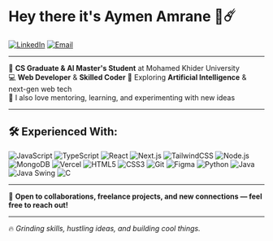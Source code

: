 # Hey there it's Aymen Amrane 🧐☄️
[![LinkedIn](https://img.shields.io/badge/LinkedIn-Connect-blue)](https://www.linkedin.com/in/aymen-amr)
[![Email](https://img.shields.io/badge/Email-Contact-red)](mailto:aymenamrane359@gmail.com)


---

🔎 **CS Graduate & AI Master's Student** at Mohamed Khider University  
💻 **Web Developer** & **Skilled Coder**
🤖 Exploring **Artificial Intelligence** & next-gen web tech  
🎨 I also love mentoring, learning, and experimenting with new ideas  

---

## 🛠️ Experienced With:

![JavaScript](https://img.shields.io/badge/-JavaScript-F7DF1E?logo=javascript&logoColor=black) 
![TypeScript](https://img.shields.io/badge/-TypeScript-3178C6?logo=typescript&logoColor=white)
![React](https://img.shields.io/badge/-React-61DAFB?logo=react&logoColor=black)
![Next.js](https://img.shields.io/badge/-Next.js-000000?logo=nextdotjs&logoColor=white)
![TailwindCSS](https://img.shields.io/badge/-TailwindCSS-06B6D4?logo=tailwindcss&logoColor=white)
![Node.js](https://img.shields.io/badge/-Node.js-339933?logo=node.js&logoColor=white)
![MongoDB](https://img.shields.io/badge/-MongoDB-47A248?logo=mongodb&logoColor=white)
![Vercel](https://img.shields.io/badge/-Vercel-000000?logo=vercel&logoColor=white)
![HTML5](https://img.shields.io/badge/-HTML5-E34F26?logo=html5&logoColor=white)
![CSS3](https://img.shields.io/badge/-CSS3-1572B6?logo=css3&logoColor=white)
![Git](https://img.shields.io/badge/-Git-F05032?logo=git&logoColor=white)
![Figma](https://img.shields.io/badge/-Figma-F24E1E?logo=figma&logoColor=white)
![Python](https://img.shields.io/badge/-Python-3776AB?logo=python&logoColor=white)
![Java](https://img.shields.io/badge/-Java-007396?logo=java&logoColor=white)
![Java Swing](https://img.shields.io/badge/-Java%20Swing-007396?logo=java&logoColor=white)
![C](https://img.shields.io/badge/-C-A8B9CC?logo=c&logoColor=white)

---

🤝 **Open to collaborations, freelance projects, and new connections — feel free to reach out!**  

---

🔥 _Grinding skills, hustling ideas, and building cool things._
